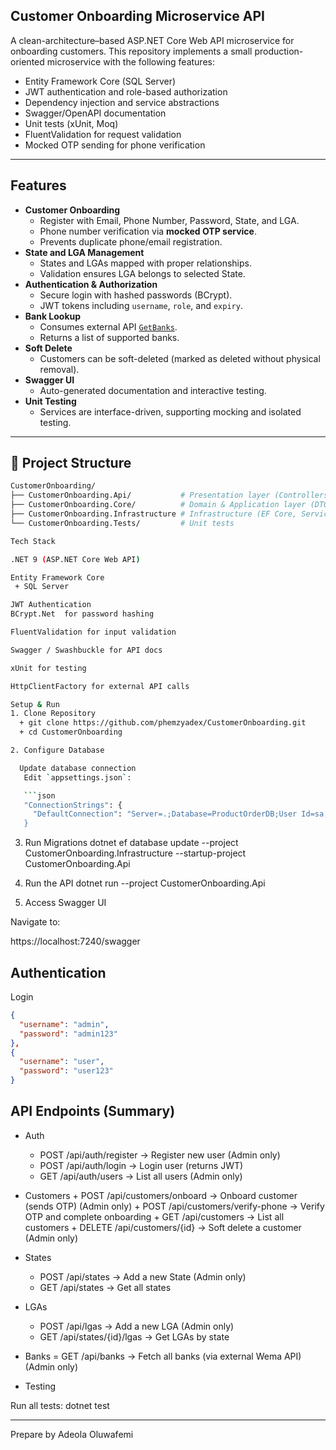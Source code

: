 ## Customer Onboarding Microservice API

A clean-architecture–based ASP.NET Core Web API microservice for onboarding customers. This repository implements a small production-oriented microservice with the following features:

  - Entity Framework Core (SQL Server)
  - JWT authentication and role-based authorization
  - Dependency injection and service abstractions
  - Swagger/OpenAPI documentation
  - Unit tests (xUnit, Moq)
  - FluentValidation for request validation
  - Mocked OTP sending for phone verification
---

## Features
- **Customer Onboarding**
    - Register with Email, Phone Number, Password, State, and LGA.
    - Phone number verification via **mocked OTP service**.
    - Prevents duplicate phone/email registration.
-  **State and LGA Management**
    - States and LGAs mapped with proper relationships.
    - Validation ensures LGA belongs to selected State.
-  **Authentication & Authorization**
    - Secure login with hashed passwords (BCrypt).
    - JWT tokens including `username`, `role`, and `expiry`.
-  **Bank Lookup**
    - Consumes external API [`GetBanks`](https://wema-alatdev-apimgt.developer.azure-api.net/api-details#api=alat-tech-test-api).
    - Returns a list of supported banks.
-  **Soft Delete**
    - Customers can be soft-deleted (marked as deleted without physical removal).
-  **Swagger UI**
    - Auto-generated documentation and interactive testing.
-  **Unit Testing**
    - Services are interface-driven, supporting mocking and isolated testing.

---

## 📂 Project Structure
```bash
CustomerOnboarding/
├── CustomerOnboarding.Api/           # Presentation layer (Controllers, Swagger, Middleware)
├── CustomerOnboarding.Core/          # Domain & Application layer (DTOs, Interfaces, Models, Validators)
├── CustomerOnboarding.Infrastructure # Infrastructure (EF Core, Services)
└── CustomerOnboarding.Tests/         # Unit tests

Tech Stack

.NET 9 (ASP.NET Core Web API)

Entity Framework Core
 + SQL Server

JWT Authentication
BCrypt.Net  for password hashing

FluentValidation for input validation

Swagger / Swashbuckle for API docs

xUnit for testing

HttpClientFactory for external API calls

Setup & Run 
1. Clone Repository
  + git clone https://github.com/phemzyadex/CustomerOnboarding.git
  + cd CustomerOnboarding

2. Configure Database

  Update database connection
   Edit `appsettings.json`:

   ```json
   "ConnectionStrings": {
     "DefaultConnection": "Server=.;Database=ProductOrderDB;User Id=sa;Password=*****;Encrypt=True;TrustServerCertificate=True;MultipleActiveResultSets=True;Pooling=True;Max Pool Size=100;""
   }
   ```
3. Run Migrations
dotnet ef database update --project CustomerOnboarding.Infrastructure --startup-project CustomerOnboarding.Api

4. Run the API
dotnet run --project CustomerOnboarding.Api

5. Access Swagger UI

Navigate to:

https://localhost:7240/swagger

## Authentication

  Login
  ```json
  {
    "username": "admin",
    "password": "admin123"
  }, 
  {
    "username": "user",
    "password": "user123"
  }
  ```
  
## API Endpoints (Summary)
  - Auth

    + POST /api/auth/register → Register new user (Admin only)
    + POST /api/auth/login → Login user (returns JWT)
    + GET /api/auth/users → List all users (Admin only)

  -  Customers
    + POST /api/customers/onboard → Onboard customer (sends OTP) (Admin only)
    + POST /api/customers/verify-phone → Verify OTP and complete onboarding
    + GET /api/customers → List all customers
    + DELETE /api/customers/{id} → Soft delete a customer (Admin only)

  - States 
    + POST /api/states → Add a new State (Admin only)
    + GET /api/states → Get all states

  - LGAs
    + POST /api/lgas → Add a new LGA (Admin only)
    + GET /api/states/{id}/lgas → Get LGAs by state

  - Banks
    = GET /api/banks → Fetch all banks (via external Wema API) (Admin only)

  - Testing

Run all tests:
dotnet test

---

Prepare by
Adeola Oluwafemi